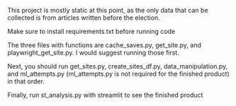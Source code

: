 This project is mostly static at this point, as the only data that can be collected is from articles written before the election.

Make sure to install requirements.txt before running code

The three files with functions are cache_saves.py, get_site.py, and playwright_get_site.py. I would suggest running those first. 

Next, you should run get_sites.py, create_sites_df.py, data_manipulation.py, and ml_attempts.py (ml_attempts.py is not required for the finished product) in that order.

Finally, run st_analysis.py with streamlit to see the finished product